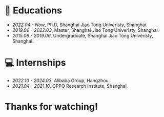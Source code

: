 
# 📖 Educations
- *2022.04 - Now*, Ph.D, Shanghai Jiao Tong Univeristy, Shanghai.
- *2019.09 - 2022.03*, Master, Shanghai Jiao Tong Univeristy, Shanghai.
- *2015.09 - 2019.06*, Undergraduate, Shanghai Jiao Tong Univeristy, Shanghai.

# 💻 Internships
- *2022.10 - 2024.03*, Alibaba Group, Hangzhou.
- *2021.04 - 2021.10*, OPPO Research Institute, Shanghai.

# Thanks for watching!
<script type="text/javascript" id="mapmyvisitors" src="//mapmyvisitors.com/map.js?d=WO6qFSpsrUWuFJ2ZBizckVeLyIIjbxHz9H8qGUvzUVY&cl=ffffff&w=a"></script>